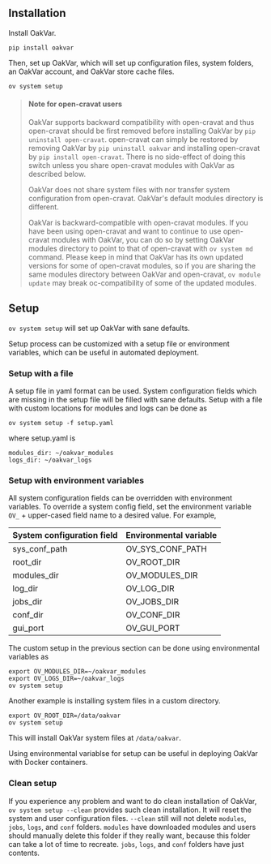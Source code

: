 ## Installation

Install OakVar.

    pip install oakvar

Then, set up OakVar, which will set up configuration files, system folders, an OakVar account, and OakVar store cache files.

    ov system setup

> #### Note for open-cravat users
>
> OakVar supports backward compatibility with open-cravat and thus open-cravat should be first removed before installing OakVar by `pip uninstall open-cravat`. open-cravat can simply be restored by removing OakVar by `pip uninstall oakvar` and installing open-cravat by `pip install open-cravat`. There is no side-effect of doing this switch unless you share open-cravat modules with OakVar as described below.
>
> OakVar does not share system files with nor transfer system configuration from open-cravat. OakVar's default modules directory is different.
>
> OakVar is backward-compatible with open-cravat modules. If you have been using open-cravat and want to continue to use open-cravat modules with OakVar, you can do so by setting OakVar modules directory to point to that of open-cravat with `ov system md` command. Please keep in mind that OakVar has its own updated versions for some of open-cravat modules, so if you are sharing the same modules directory between OakVar and open-cravat, `ov module update` may break oc-compatibility of some of the updated modules.

## Setup

`ov system setup` will set up OakVar with sane defaults.

Setup process can be customized with a setup file or environment variables, which can be useful in automated deployment.

### Setup with a file

A setup file in yaml format can be used. System configuration fields which are missing in the setup file will be filled with sane defaults. Setup with a file with custom locations for modules and logs can be done as

    ov system setup -f setup.yaml

where setup.yaml is

    modules_dir: ~/oakvar_modules
    logs_dir: ~/oakvar_logs

### Setup with environment variables

All system configuration fields can be overridden with environment variables. To override a system config field, set the environment variable `OV_` + upper-cased field name to a desired value. For example, 

System configuration field | Environmental variable |
---------------------------|--------------|
sys_conf_path | OV_SYS_CONF_PATH |
root_dir | OV_ROOT_DIR |
modules_dir | OV_MODULES_DIR |
log_dir | OV_LOG_DIR |
jobs_dir | OV_JOBS_DIR |
conf_dir | OV_CONF_DIR |
gui_port | OV_GUI_PORT |

The custom setup in the previous section can be done using environmental variables as

    export OV_MODULES_DIR=~/oakvar_modules
    export OV_LOGS_DIR=~/oakvar_logs
    ov system setup

Another example is installing system files in a custom directory.

    export OV_ROOT_DIR=/data/oakvar
    ov system setup

This will install OakVar system files at `/data/oakvar`.

Using environmental variablse for setup can be useful in deploying OakVar with Docker containers.

### Clean setup

If you experience any problem and want to do clean installation of OakVar, `ov system setup --clean` provides such clean installation. It will reset the system and user configuration files. `--clean` still will not delete `modules`, `jobs`, `logs`, and `conf` folders. `modules` have downloaded modules and users should manually delete this folder if they really want, because this folder can take a lot of time to recreate. `jobs`, `logs`, and `conf` folders have just contents.

